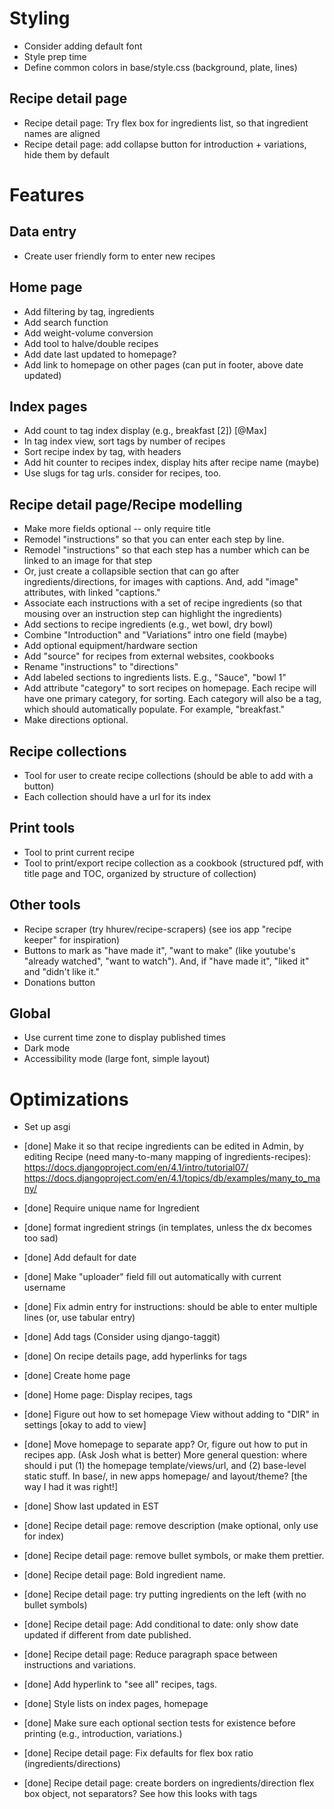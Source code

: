 # Styling
- Consider adding default font
- Style prep time
- Define common colors in base/style.css (background, plate, lines)
## Recipe detail page
- Recipe detail page: Try flex box for ingredients list, so that ingredient names are aligned
- Recipe detail page: add collapse button for introduction + variations, hide them by default

# Features

## Data entry
- Create user friendly form to enter new recipes

## Home page
- Add filtering by tag, ingredients
- Add search function
- Add weight-volume conversion
- Add tool to halve/double recipes
- Add date last updated to homepage?
- Add link to homepage on other pages (can put in footer, above date updated)

## Index pages
- Add count to tag index display (e.g., breakfast [2]) [@Max]
- In tag index view, sort tags by number of recipes
- Sort recipe index by tag, with headers
- Add hit counter to recipes index, display hits after recipe name (maybe)
- Use slugs for tag urls. consider for recipes, too.

## Recipe detail page/Recipe modelling
- Make more fields optional -- only require title
- Remodel "instructions" so that you can enter each step by line.
- Remodel "instructions" so that each step has a number which can be linked to an image for that step
- Or, just create a collapsible section that can go after ingredients/directions, for images with captions. And, add "image" attributes, with linked "captions."
- Associate each instructions with a set of recipe ingredients (so that mousing over an instruction step can highlight the ingredients)
- Add sections to recipe ingredients (e.g., wet bowl, dry bowl)
- Combine "Introduction" and "Variations" intro one field (maybe)
- Add optional equipment/hardware section
- Add "source" for recipes from external websites, cookbooks
- Rename "instructions" to "directions"
- Add labeled sections to ingredients lists. E.g., "Sauce", "bowl 1"
- Add attribute "category" to sort recipes on homepage. Each recipe will have one primary category, for sorting. Each category will also be a tag, which should automatically populate. For example, "breakfast."
- Make directions optional.

## Recipe collections
- Tool for user to create recipe collections (should be able to add with a button)
- Each collection should have a url for its index

## Print tools
- Tool to print current recipe
- Tool to print/export recipe collection as a cookbook (structured pdf, with title page and TOC, organized by structure of collection)

## Other tools
- Recipe scraper (try hhurev/recipe-scrapers) (see ios app "recipe keeper" for inspiration)
- Buttons to mark as "have made it", "want to make" (like youtube's "already watched", "want to watch"). And, if "have made it", "liked it" and "didn't like it."
- Donations button

## Global
- Use current time zone to display published times
- Dark mode
- Accessibility mode (large font, simple layout)

# Optimizations
- Set up asgi

- [done] Make it so that recipe ingredients can be edited in Admin, by editing Recipe (need many-to-many mapping of ingredients-recipes): https://docs.djangoproject.com/en/4.1/intro/tutorial07/ https://docs.djangoproject.com/en/4.1/topics/db/examples/many_to_many/
- [done] Require unique name for Ingredient
- [done] format ingredient strings (in templates, unless the dx becomes too sad)
- [done] Add default for date
- [done] Make "uploader" field fill out automatically with current username
- [done] Fix admin entry for instructions: should be able to enter multiple lines (or, use tabular entry)
- [done] Add tags (Consider using django-taggit)
- [done] On recipe details page, add hyperlinks for tags
- [done] Create home page
- [done] Home page: Display recipes, tags
- [done] Figure out how to set homepage View without adding to "DIR" in settings [okay to add to view]
- [done] Move homepage to separate app? Or, figure out how to put in recipes app. (Ask Josh what is better) More general question: where should i put (1) the homepage template/views/url, and (2) base-level static stuff. In base/, in new apps homepage/ and layout/theme? [the way I had it was right!]
- [done] Show last updated in EST
- [done] Recipe detail page: remove description (make optional, only use for index)
- [done] Recipe detail page: remove bullet symbols, or make them prettier.
- [done] Recipe detail page: Bold ingredient name.
- [done] Recipe detail page: try putting ingredients on the left (with no bullet symbols)
- [done] Recipe detail page: Add conditional to date: only show date updated if different from date published.
- [done] Recipe detail page: Reduce paragraph space between instructions and variations.
- [done] Add hyperlink to "see all" recipes, tags.
- [done] Style lists on index pages, homepage
- [done] Make sure each optional section tests for existence before printing (e.g., introduction, variations.)
- [done] Recipe detail page: Fix defaults for flex box ratio (ingredients/directions)
- [done] Recipe detail page: create borders on ingredients/direction flex box object, not separators? See how this looks with tags
